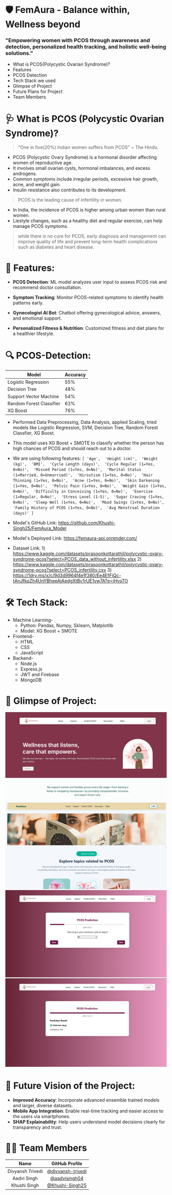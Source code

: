# 🛡️ FemAura - Balance within, Wellness beyond
### "Empowering women with PCOS through awareness and detection, personalized health tracking, and holistic well-being solutions."

* What is PCOS(Polycystic Ovarian Syndrome)?
* Features
* PCOS Detection 
* Tech Stack we used 
* Glimpse of Project
* Future Plans for Project  
* Team Members

# 🩺 What is PCOS (Polycystic Ovarian Syndrome)? 
> "One in five(20%) Indian women suffers from PCOS" ~ The Hindu.
* PCOS (Polycystic Ovary Syndrome) is a hormonal disorder affecting women of reproductive age.
* It involves small ovarian cysts, hormonal imbalances, and excess androgens.
* Common symptoms include irregular periods, excessive hair growth, acne, and weight gain.
* Insulin resistance also contributes to its development.

> PCOS is the leading cause of infertility in women.
* In India, the incidence of PCOS is higher among urban women than rural women.
* Liestyle changes, such as a healthy diet and regular exercise, can help manage PCOS symptoms.
> while there is no cure for PCOS, early diagnosis and management can improve quality of life and prevent long-term health complications such as diabetes and heart disease.

# 🌟 Features:
* **PCOS Detection**: ML model analyzes user input to assess PCOS risk and recommend doctor consultation.

* **Symptom Tracking**: Monitor PCOS-related symptoms to identify health patterns early.

* **Gynecologist AI Bot**: Chatbot offering gynecological advice, answers, and emotional support.

* **Personalized Fitness & Nutrition**: Customized fitness and diet plans for a healthier lifestyle.



# 🔍 PCOS-Detection:
| Model | Accuracy | 
| --- | --- |
| Logistic Regression | 55% |
| Decision Tree | 48% | 
| Support Vector Machine | 54% | 
| Random Forest Classifier | 63% |
| XG Boost | 76% | 

* Performed Data Preprocessing, Data Analysis, applied Scaling, tried models like Logistic Regression, SVM, Decision Tree, Random Forest Classfier, XG Boost.
* This model uses XG Boost + SMOTE to classify whether the person has high chances of PCOS and should reach out to a doctor.
* We are using following features:
    `[
        'Age', 
        'Height (cm)', 
        'Weight (kg)', 
        'BMI', 
        'Cycle Length (days)', 
        'Cycle Regular (1=Yes, 0=No)', 
        'Missed Period (1=Yes, 0=No)', 
        'Marital Status (1=Married, 0=Unmarried)', 
        'Hirsutism (1=Yes, 0=No)', 
        'Hair Thinning (1=Yes, 0=No)', 
        'Acne (1=Yes, 0=No)', 
        'Skin Darkening (1=Yes, 0=No)', 
        'Pelvic Pain (1=Yes, 0=No)', 
        'Weight Gain (1=Yes, 0=No)', 
        'Difficulty in Conceiving (1=Yes, 0=No)', 
        'Exercise (1=Regular, 0=No)', 
        'Stress Level (1-5)', 
        'Sugar Craving (1=Yes, 0=No)', 
        'Sleep Well (1=Yes, 0=No)', 
        'Mood Swings (1=Yes, 0=No)', 
        'Family History of PCOS (1=Yes, 0=No)', 
        'Avg Menstrual Duration (days)'
    ]`
       
* Model's GitHub Link: https://github.com/Khushi-Singh25/FemAura_Model
* Model's Deployed Link: https://femaura-api.onrender.com/
* Dataset Link: 1) https://www.kaggle.com/datasets/prasoonkottarathil/polycystic-ovary-syndrome-pcos?select=PCOS_data_without_infertility.xlsx
                2) https://www.kaggle.com/datasets/prasoonkottarathil/polycystic-ovary-syndrome-pcos?select=PCOS_infertility.csv
                3) https://1drv.ms/x/c/9d3d9964f4e1f380/Ee4EfFiQc-tAnJfkqZh4UnYBheeAjAedgXtBv1rUE1vw7A?e=jHvsTO

# 🛠️ Tech Stack:
* Machine Learning-
  * Python: Pandas, Numpy, Sklearn, Matplotlib
  * Model: XG Boost + SMOTE
* Frontend-
  * HTML
  * CSS
  * JavaScript
* Backend-
  * Node.js
  * Express.js
  * JWT and Firebase 
  * MongoDB

# 📸 Glimpse of Project:
![Home-Page](images/home.jpg)
![Explore-Page](images/explore.jpg)
![Quiz-Page](images/quiz.jpg)
![Predict-Page](images/predict.jpg)

# 🚀 Future Vision of the Project:
* **Improved Accuracy**: Incorporate advanced ensemble trained models and larger, diverse datasets.
* **Mobile App Integration**: Enable real-time tracking and easier access to the users via smartphones.
* **SHAP Explainability**: Help users understand model decisions clearly for transparency and trust. 

# 👩‍💻 Team Members

| Name | GitHub Profile |
|:----:|:--------------:|
| Divyansh Trivedi | [@divyansh-trivedi](https://github.com/divyansh-trivedi) |
| Aadvi Singh | [@aadvisingh04](https://github.com/aadvisingh04) |
| Khushi Singh  | [@Khushi-Singh25](https://github.com/Khushi-Singh25) |
